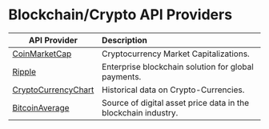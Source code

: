 # Blockchain/Crypto API Providers

| API Provider	|      Description     	|
|----------	|:------	|
|<a href="https://coinmarketcap.com/api/" target="_blank" >CoinMarketCap</a>|Cryptocurrency Market Capitalizations.|
|<a href="https://data.ripple.com/" target="_blank" >Ripple</a>|Enterprise blockchain solution for global payments.|
|<a href="https://www.cryptocurrencychart.com/api/methods" target="_blank" >CryptoCurrencyChart</a>|Historical data on Crypto-Currencies.|
|<a href="https://apiv2.bitcoinaverage.com/#introduction" target="_blank" >BitcoinAverage</a>|Source of digital asset price data in the blockchain industry.|
